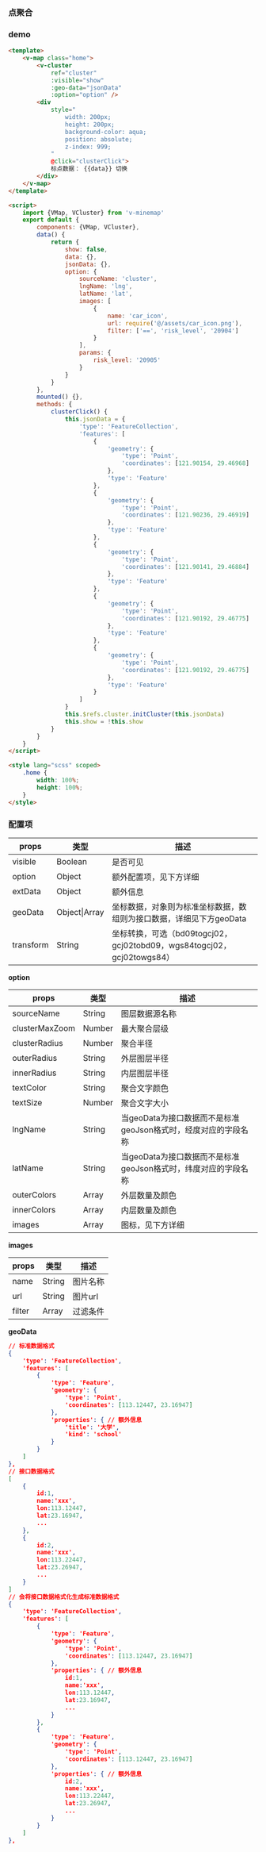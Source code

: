 ### 点聚合

### demo

```html
<template>
	<v-map class="home">
		<v-cluster
			ref="cluster"
			:visible="show"
			:geo-data="jsonData"
			:option="option" />
		<div
			style="
				width: 200px;
				height: 200px;
				background-color: aqua;
				position: absolute;
				z-index: 999;
			"
			@click="clusterClick">
			标点数据： {{data}} 切换
		</div>
	</v-map>
</template>

<script>
	import {VMap, VCluster} from 'v-minemap'
	export default {
		components: {VMap, VCluster},
		data() {
			return {
				show: false,
				data: {},
				jsonData: {},
				option: {
					sourceName: 'cluster',
					lngName: 'lng',
					latName: 'lat',
					images: [
						{
							name: 'car_icon',
							url: require('@/assets/car_icon.png'),
							filter: ['==', 'risk_level', '20904']
						}
					],
					params: {
						risk_level: '20905'
					}
				}
			}
		},
		mounted() {},
		methods: {
			clusterClick() {
				this.jsonData = {
					'type': 'FeatureCollection',
					'features': [
						{
							'geometry': {
								'type': 'Point',
								'coordinates': [121.90154, 29.46968]
							},
							'type': 'Feature'
						},
						{
							'geometry': {
								'type': 'Point',
								'coordinates': [121.90236, 29.46919]
							},
							'type': 'Feature'
						},
						{
							'geometry': {
								'type': 'Point',
								'coordinates': [121.90141, 29.46884]
							},
							'type': 'Feature'
						},
						{
							'geometry': {
								'type': 'Point',
								'coordinates': [121.90192, 29.46775]
							},
							'type': 'Feature'
						},
						{
							'geometry': {
								'type': 'Point',
								'coordinates': [121.90192, 29.46775]
							},
							'type': 'Feature'
						}
					]
				}
				this.$refs.cluster.initCluster(this.jsonData)
				this.show = !this.show
			}
		}
	}
</script>

<style lang="scss" scoped>
	.home {
		width: 100%;
		height: 100%;
	}
</style>
```

### 配置项

| props | 类型 | 描述 |
| --- | --- | --- |
| visible | Boolean | 是否可见 |
| option | Object | 额外配置项，见下方详细 |
| extData | Object | 额外信息 |
| geoData | Object\|Array | 坐标数据，对象则为标准坐标数据，数组则为接口数据，详细见下方geoData |
| transform | String | 坐标转换，可选（bd09togcj02，gcj02tobd09，wgs84togcj02，gcj02towgs84） |

**option**

| props | 类型 | 描述 |
| --- | --- | --- |
| sourceName | String | 图层数据源名称 |
| clusterMaxZoom | Number | 最大聚合层级 |
| clusterRadius | Number | 聚合半径 |
| outerRadius | String | 外层图层半径 |
| innerRadius | String | 内层图层半径 |
| textColor | String | 聚合文字颜色 |
| textSize | Number | 聚合文字大小 |
| lngName | String | 当geoData为接口数据而不是标准geoJson格式时，经度对应的字段名称 |
| latName | String | 当geoData为接口数据而不是标准geoJson格式时，纬度对应的字段名称 |
| outerColors | Array | 外层数量及颜色 |
| innerColors | Array | 内层数量及颜色 |
| images | Array | 图标，见下方详细 |

**images**

| props  | 类型   | 描述     |
| ------ | ------ | -------- |
| name   | String | 图片名称 |
| url    | String | 图片url  |
| filter | Array  | 过滤条件 |

**geoData**

```json
// 标准数据格式
{
	'type': 'FeatureCollection',
	'features': [
		{
			'type': 'Feature',
			'geometry': {
				'type': 'Point',
				'coordinates': [113.12447, 23.16947]
			},
			'properties': { // 额外信息
				'title': '大学',
				'kind': 'school'
			}
		}
	]
},
// 接口数据格式
[
    {
        id:1,
        name:'xxx',
        lon:113.12447,
        lat:23.16947,
        ...
    },
    {
        id:2,
        name:'xxx',
        lon:113.22447,
        lat:23.26947,
        ...
    }
]
// 会将接口数据格式化生成标准数据格式
{
	'type': 'FeatureCollection',
	'features': [
		{
			'type': 'Feature',
			'geometry': {
				'type': 'Point',
				'coordinates': [113.12447, 23.16947]
			},
			'properties': { // 额外信息
				id:1,
        		name:'xxx',
        		lon:113.12447,
        		lat:23.16947,
                ...
			}
		},
        {
			'type': 'Feature',
			'geometry': {
				'type': 'Point',
				'coordinates': [113.12447, 23.16947]
			},
			'properties': { // 额外信息
				id:2,
        		name:'xxx',
        		lon:113.22447,
        		lat:23.26947,
                ...
			}
		}
	]
},
```
